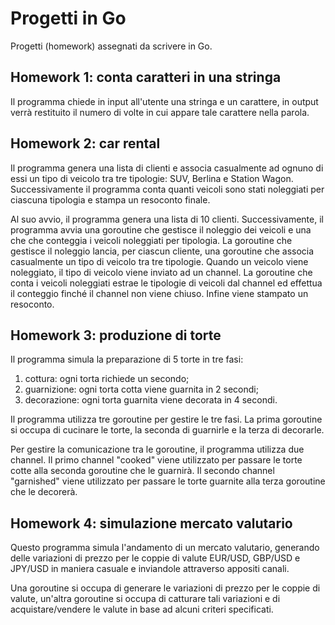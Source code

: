 # Progetti in Go
Progetti (homework) assegnati da scrivere in Go.

## Homework 1: conta caratteri in una stringa
Il programma chiede in input all'utente una stringa e un carattere, in output verrà restituito il numero di volte in cui appare tale carattere nella parola.

## Homework 2: car rental
Il programma genera una lista di clienti e associa casualmente ad ognuno di essi un tipo di veicolo tra tre tipologie: SUV, Berlina e Station Wagon. Successivamente il programma conta quanti veicoli sono stati noleggiati per ciascuna tipologia e stampa un resoconto finale.

Al suo avvio, il programma genera una lista di 10 clienti. Successivamente, il programma avvia una goroutine che gestisce il noleggio dei veicoli e una che che conteggia i veicoli noleggiati per tipologia. La goroutine che gestisce il noleggio lancia, per ciascun cliente, una goroutine che associa casualmente un tipo di veicolo tra tre tipologie. Quando un veicolo viene noleggiato, il tipo di veicolo viene inviato ad un channel. La goroutine che conta i veicoli noleggiati estrae le tipologie di veicoli dal channel ed effettua il conteggio finché il channel non viene chiuso. Infine viene stampato un resoconto.

## Homework 3: produzione di torte
Il programma simula la preparazione di 5 torte in tre fasi:
1. cottura: ogni torta richiede un secondo;
2. guarnizione: ogni torta cotta viene guarnita in 2 secondi;
3. decorazione: ogni torta guarnita viene decorata in 4 secondi.

Il programma utilizza tre goroutine per gestire le tre fasi. La prima goroutine si occupa di cucinare le torte, la seconda di guarnirle e la terza di decorarle.

Per gestire la comunicazione tra le goroutine, il programma utilizza due channel. Il primo channel "cooked" viene utilizzato per passare le torte cotte alla seconda goroutine che le guarnirà. Il secondo channel "garnished" viene utilizzato per passare le torte guarnite alla terza goroutine che le decorerà.

## Homework 4: simulazione mercato valutario
Questo programma simula l'andamento di un mercato valutario, generando delle variazioni di prezzo per le coppie di valute EUR/USD, GBP/USD e JPY/USD in maniera casuale e inviandole attraverso appositi canali.

Una goroutine si occupa di generare le variazioni di prezzo per le coppie di valute, un'altra goroutine si occupa di catturare tali variazioni e di acquistare/vendere le valute in base ad alcuni criteri specificati.
